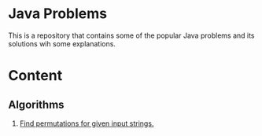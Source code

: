 # Java Problems 

This is a repository that contains some of the popular Java problems and its solutions wih some explanations. 

# Content

## Algorithms

1. [Find permutations for given input strings.](https://github.com/eignatik/java-problmes/blob/master/src/main/java/space/eignatik/javaProblems/algorithms/FindPermutations.java)
